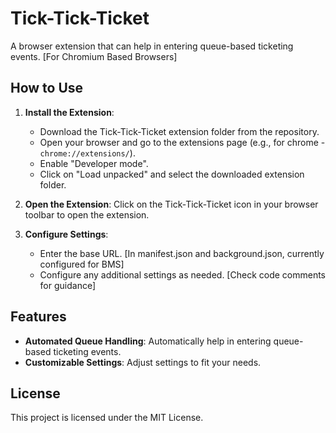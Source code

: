 # Tick-Tick-Ticket

A browser extension that can help in entering queue-based ticketing events. [For Chromium Based Browsers]

## How to Use

1. **Install the Extension**: 
    - Download the Tick-Tick-Ticket extension folder from the repository.
    - Open your browser and go to the extensions page (e.g., for chrome - `chrome://extensions/`).
    - Enable "Developer mode".
    - Click on "Load unpacked" and select the downloaded extension folder.

2. **Open the Extension**: Click on the Tick-Tick-Ticket icon in your browser toolbar to open the extension.

3. **Configure Settings**: 
    - Enter the base URL. [In manifest.json and background.json, currently configured for BMS]
    - Configure any additional settings as needed. [Check code comments for guidance]

## Features

- **Automated Queue Handling**: Automatically help in entering queue-based ticketing events.
- **Customizable Settings**: Adjust settings to fit your needs.

## License

This project is licensed under the MIT License.